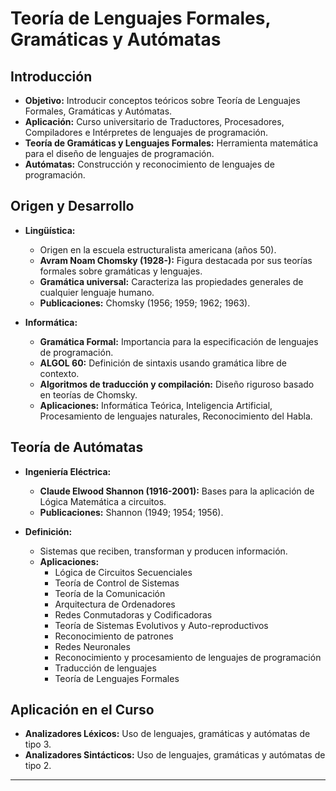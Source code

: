 # Teoría de Lenguajes Formales, Gramáticas y Autómatas

## Introducción

- **Objetivo:** Introducir conceptos teóricos sobre Teoría de Lenguajes Formales, Gramáticas y Autómatas.
- **Aplicación:** Curso universitario de Traductores, Procesadores, Compiladores e Intérpretes de lenguajes de programación.
- **Teoría de Gramáticas y Lenguajes Formales:** Herramienta matemática para el diseño de lenguajes de programación.
- **Autómatas:** Construcción y reconocimiento de lenguajes de programación.

## Origen y Desarrollo

- **Lingüística:**
    
    - Origen en la escuela estructuralista americana (años 50).
    - **Avram Noam Chomsky (1928-):** Figura destacada por sus teorías formales sobre gramáticas y lenguajes.
    - **Gramática universal:** Caracteriza las propiedades generales de cualquier lenguaje humano.
    - **Publicaciones:** Chomsky (1956; 1959; 1962; 1963).
- **Informática:**
    
    - **Gramática Formal:** Importancia para la especificación de lenguajes de programación.
    - **ALGOL 60:** Definición de sintaxis usando gramática libre de contexto.
    - **Algoritmos de traducción y compilación:** Diseño riguroso basado en teorías de Chomsky.
    - **Aplicaciones:** Informática Teórica, Inteligencia Artificial, Procesamiento de lenguajes naturales, Reconocimiento del Habla.

## Teoría de Autómatas

- **Ingeniería Eléctrica:**
    
    - **Claude Elwood Shannon (1916-2001):** Bases para la aplicación de Lógica Matemática a circuitos.
    - **Publicaciones:** Shannon (1949; 1954; 1956).
- **Definición:**
    
    - Sistemas que reciben, transforman y producen información.
    - **Aplicaciones:**
        - Lógica de Circuitos Secuenciales
        - Teoría de Control de Sistemas
        - Teoría de la Comunicación
        - Arquitectura de Ordenadores
        - Redes Conmutadoras y Codificadoras
        - Teoría de Sistemas Evolutivos y Auto-reproductivos
        - Reconocimiento de patrones
        - Redes Neuronales
        - Reconocimiento y procesamiento de lenguajes de programación
        - Traducción de lenguajes
        - Teoría de Lenguajes Formales

## Aplicación en el Curso

- **Analizadores Léxicos:** Uso de lenguajes, gramáticas y autómatas de tipo 3.
- **Analizadores Sintácticos:** Uso de lenguajes, gramáticas y autómatas de tipo 2.

****
